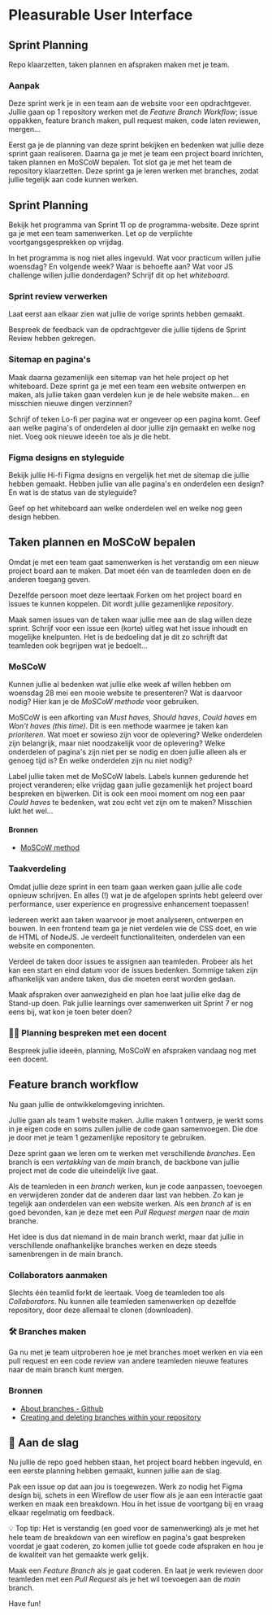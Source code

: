 # Pleasurable User Interface

## Sprint Planning

Repo klaarzetten, taken plannen en afspraken maken met je team.

### Aanpak
Deze sprint werk je in een team aan de website voor een opdrachtgever. Jullie gaan op 1 repository werken met de *Feature Branch Workflow*; issue oppakken, feature branch maken, pull request maken, code laten reviewen, mergen...

Eerst ga je de planning van deze sprint bekijken en bedenken wat jullie deze sprint gaan realiseren. Daarna ga je met je team een project board inrichten, taken plannen en MoSCoW bepalen. Tot slot ga je met het team de repository klaarzetten. Deze sprint ga je leren werken met branches, zodat jullie tegelijk aan code kunnen werken.

## Sprint Planning

Bekijk het programma van Sprint 11 op de programma-website. Deze sprint ga je met een team samenwerken. Let op de verplichte voortgangsgesprekken op vrijdag.

In het programma is nog niet alles ingevuld. Wat voor practicum willen jullie woensdag? En volgende week? Waar is behoefte aan? Wat voor JS challenge willen jullie donderdagen? Schrijf dit op het *whiteboard*.

### Sprint review verwerken
Laat eerst aan elkaar zien wat jullie de vorige sprints hebben gemaakt.

Bespreek de feedback van de opdrachtgever die jullie tijdens de Sprint Review hebben gekregen. 

### Sitemap en pagina's
Maak daarna gezamenlijk een sitemap van het hele project op het whiteboard. Deze sprint ga je met een team een website ontwerpen en maken, als jullie taken gaan verdelen kun je de hele website maken... en misschien nieuwe dingen verzinnen?

Schrijf of teken Lo-fi per pagina wat er ongeveer op een pagina komt. Geef aan welke pagina's of onderdelen al door jullie zijn gemaakt en welke nog niet. Voeg ook nieuwe ideeën toe als je die hebt. 

### Figma designs en styleguide
Bekijk jullie Hi-fi Figma designs en vergelijk het met de sitemap die jullie hebben gemaakt. Hebben jullie van alle pagina's en onderdelen een design? 
En wat is de status van de styleguide?

Geef op het whiteboard aan welke onderdelen wel en welke nog geen design hebben.

## Taken plannen en MoSCoW bepalen

Omdat je met een team gaat samenwerken is het verstandig om een nieuw project board aan te maken. Dat moet één van de teamleden doen en de anderen toegang geven.

Dezelfde persoon moet deze leertaak Forken om het project board en issues te kunnen koppelen. Dit wordt jullie gezamenlijke *repository*.

Maak samen issues van de taken waar jullie mee aan de slag willen deze sprint. Schrijf voor een issue een (korte) uitleg wat het issue inhoudt en mogelijke knelpunten. Het is de bedoeling dat je dit zo schrijft dat teamleden ook begrijpen wat je bedoelt...

### MoSCoW
Kunnen jullie al bedenken wat jullie elke week af willen hebben om woensdag 28 mei een mooie website te presenteren? Wat is daarvoor nodig? Hier kan je de _MoSCoW methode_ voor gebruiken.

MoSCoW is een afkorting van *Must haves*, *Should haves*, *Could haves* em *Won't haves (this time)*. Dit is een methode waarmee je taken kan _prioriteren_. Wat moet er sowieso zijn voor de oplevering? Welke onderdelen zijn belangrijk, maar niet noodzakelijk voor de oplevering? Welke onderdelen of pagina's zijn niet per se nodig en doen jullie alleen als er genoeg tijd is? En welke onderdelen zijn nu niet nodig?

Label jullie taken met de MoSCoW labels. Labels kunnen gedurende het project veranderen; elke vrijdag gaan jullie gezamenlijk het project board bespreken en bijwerken. Dit is ook een mooi moment om nog een paar *Could haves* te bedenken, wat zou echt vet zijn om te maken? Misschien lukt het wel...

#### Bronnen

 - [MoSCoW method](https://en.wikipedia.org/wiki/MoSCoW_method)

### Taakverdeling

Omdat jullie deze sprint in een team gaan werken gaan jullie alle code opnieuw schrijven. En alles (!) wat je de afgelopen sprints hebt geleerd over performance, user experience en progressive enhancement toepassen!

Iedereen werkt aan taken waarvoor je moet analyseren, ontwerpen en bouwen. In een frontend team ga je niet verdelen wie de CSS doet, en wie de HTML of NodeJS. Je verdeelt functionaliteiten, onderdelen van een website en componenten.

Verdeel de taken door issues te assignen aan teamleden. Probeer als het kan een start en eind datum voor de issues bedenken. Sommige taken zijn afhankelijk van andere taken, dus die moeten eerst worden gedaan.

Maak afspraken over aanwezigheid en plan hoe laat jullie elke dag de Stand-up doen. 
Pak jullie learnings over samenwerken uit Sprint 7 er nog eens bij, wat kon je toen beter doen? 


### 🧑‍🏫 Planning bespreken met een docent
Bespreek jullie ideeën, planning, MoSCoW en afspraken vandaag nog met een docent.


## Feature branch workflow

Nu gaan jullie de ontwikkelomgeving inrichten. 

Jullie gaan als team 1 website maken. Jullie maken 1 ontwerp, je werkt soms in je eigen code en soms zullen jullie de code gaan samenvoegen. Die doe je door met je team 1 gezamenlijke repository te gebruiken.

Deze sprint gaan we leren om te werken met verschillende _branches_. Een branch is een _vertakking_ van de _main_ branch, de backbone van jullie project met de code die uiteindelijk live gaat.

Als de teamleden in een _branch_ werken, kun je code aanpassen, toevoegen en verwijderen zonder dat de anderen daar last van hebben. Zo kan je tegelijk aan onderdelen van een website werken. Als een _branch_ af is en goed bevonden, kan je deze met een _Pull Request_ _mergen_ naar de _main_ branche.

Het idee is dus dat niemand in de main branch werkt, maar dat jullie in verschillende onafhankelijke branches werken en deze steeds samenbrengen in de main branch.

### Collaborators aanmaken
Slechts één teamlid forkt de leertaak. Voeg de teamleden toe als _Collaborators_. Nu kunnen alle teamleden samenwerken op dezelfde repository, door deze allemaal te clonen (downloaden).

### 🛠️ Branches maken
Ga nu met je team uitproberen hoe je met branches moet werken en via een pull request en een code review van andere teamleden nieuwe features naar de main branch kunt mergen.

### Bronnen

- [About branches - Github](https://docs.github.com/en/pull-requests/collaborating-with-pull-requests/proposing-changes-to-your-work-with-pull-requests/about-branches)
- [Creating and deleting branches within your repository](https://docs.github.com/en/pull-requests/collaborating-with-pull-requests/proposing-changes-to-your-work-with-pull-requests/creating-and-deleting-branches-within-your-repository)


## 👷 Aan de slag
Nu jullie de repo goed hebben staan, het project board hebben ingevuld, en een eerste planning hebben gemaakt, kunnen jullie aan de slag. 

Pak een issue op dat aan jou is toegewezen. Werk zo nodig het Figma design bij, schets in een Wireflow de user flow als je aan een interactie gaat werken en maak een breakdown. Hou in het issue de voortgang bij en vraag elkaar regelmatig om feedback. 

💡 Top tip: Het is verstandig (en goed voor de samenwerking) als je met het hele team de breakdown van een wireflow en pagina's gaat bespreken voordat je gaat coderen, zo komen jullie tot goede code afspraken en hou je de kwaliteit van het gemaakte werk gelijk.

Maak een _Feature Branch_ als je gaat coderen. En laat je werk reviewen door teamleden met een _Pull Request_ als je het wil toevoegen aan de _main_ branch.

Have fun!



<!--
### Samenwerken & planning
In de analysefase bespreek je als team welke werkzaamheden er zijn, wie wat gaat doen en maak je een planning. 
Er is veel werk aan de winkel deze sprint, maak afspraken om elke dag aan het project te werken en hoe jullie elkaar op de hoogte houden van de vorderingen.

### Materiaal voor samenwerken

- [About Github Projects, quickstart en best practices](https://docs.github.com/en/issues/planning-and-tracking-with-projects/learning-about-projects/about-projects)
- [De Daily standup meeting: uitleg en tips](https://scrumguide.nl/daily-standup-meeting/)

- [Making a pull-request](https://www.atlassian.com/git/tutorials/making-a-pull-request) (nb. wij gebruiken de feature-branch workflow)
- [How to Collaborate on GitHub](https://code.tutsplus.com/tutorials/how-to-collaborate-on-github--net-34267)
- [download het Team Canvas](https://github.com/fdnd-task/performance-matters-fast-website/blob/main/docs/Teamcanvas.pdf)
- [Lees instructies over het gebruik van het Teamcanvas in de deeltaak uit sprint 1](https://github.com/fdnd-task/your-tribe-team-canvas)

-->
